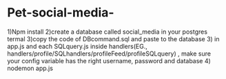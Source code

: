 # Pet-social-media-
1)Npm install
2)create a database called social_media in your postgres termal
3)copy the code of DBcommand.sql and paste to the database
3) in app.js and each SQLquery.js inside handlers(EG., handlers/profile/SQLhandlers/profileFeed/profileSQLquery) , make sure your config variable has the right username, password and database
4) nodemon app.js
